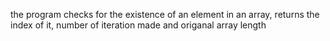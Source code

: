 the program checks for the existence of an element in 
an array, returns the index of it, number of iteration made
and origanal array length

